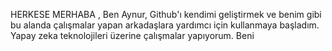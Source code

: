 

HERKESE MERHABA ,
 Ben Aynur, Github'ı kendimi geliştirmek ve benim gibi bu alanda çalışmalar yapan arkadaşlara yardımcı için kullanmaya başladım. Yapay zeka teknolojileri üzerine çalışmalar yapıyorum. Beni 

